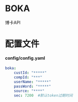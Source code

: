 # BOKA
博卡API


#  配置文件 
#### config/config.yaml
``` yaml
boka:
    custId: "*****"
    compId: "***"
    userName: "*****"
    passWord: "*****"
    source: "****"
    sec: 7200  #默认token过期时间
```



